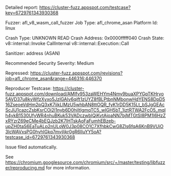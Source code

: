 Detailed report: https://cluster-fuzz.appspot.com/testcase?key=6729761343930368

Fuzzer: afl_v8_wasm_call_fuzzer
Job Type: afl_chrome_asan
Platform Id: linux

Crash Type: UNKNOWN READ
Crash Address: 0x0000fffff040
Crash State:
  v8::internal::Invoke
  CallInternal
  v8::internal::Execution::Call
  
Sanitizer: address (ASAN)

Recommended Security Severity: Medium

Regressed: https://cluster-fuzz.appspot.com/revisions?job=afl_chrome_asan&range=446316:446370

Reproducer Testcase: https://cluster-fuzz.appspot.com/download/AMIfv953zaWEHYm4Nmy9buaXPYGpTKHryo5AVD37u8kvWfzXyxo5JzIGAIv6qift1zUYZ8fBLPtbnNMbonwHdYENS8DpD516ZseoeVdHm2pQ3xK7iikLlMzU5whbAN8ttOQR_fyK1rDD5K15Lt_bSJgGEAcScJlJ1cazcZsbKsrCOi2l1nyb6D0hjItIgmqTC5_wIGH5bT_1iztRTWA2FcO5_mqlh4ykB1530UfyWR4nhuBKuk53VADczwblQjKvtAjoaNN7bjMTGtSI8PM1I6HzZxRYzrZ69eCMe4bEQJzb2K7lHTskAoFaFumhEBzeb-upZH0taS6EaTuALp2nULoW0J3p08CO1C7XfhbkCwG8Zls6fqA6KnB9VUiO3IcWAVxsPG0hyhIGkq7mvjIjkr0gR6IIuYY5oA?testcase_id=6729761343930368


Issue filed automatically.

See https://chromium.googlesource.com/chromium/src/+/master/testing/libfuzzer/reproducing.md for more information.
